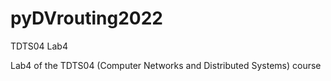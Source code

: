 # pyDVrouting2022
TDTS04 Lab4

Lab4 of the TDTS04 (Computer Networks and Distributed Systems) course
